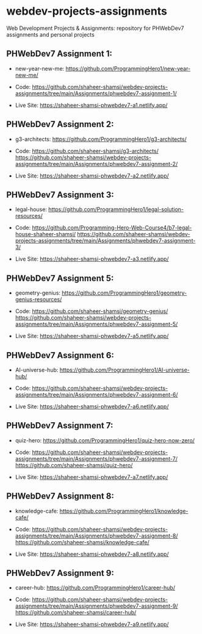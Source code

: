 # webdev-projects-assignments
Web Development Projects &amp; Assignments: repository for PHWebDev7 assignments and personal projects

## PHWebDev7 Assignment 1:
* new-year-new-me: 
<https://github.com/ProgrammingHero1/new-year-new-me/>

* Code:
<https://github.com/shaheer-shamsi/webdev-projects-assignments/tree/main/Assignments/phwebdev7-assignment-1/>
* Live Site:
<https://shaheer-shamsi-phwebdev7-a1.netlify.app/>

## PHWebDev7 Assignment 2:
* g3-architects: 
<https://github.com/ProgrammingHero1/g3-architects/>

* Code:
<https://github.com/shaheer-shamsi/g3-architects/>
<https://github.com/shaheer-shamsi/webdev-projects-assignments/tree/main/Assignments/phwebdev7-assignment-2/>
* Live Site:
<https://shaheer-shamsi-phwebdev7-a2.netlify.app/>

## PHWebDev7 Assignment 3:
* legal-house: 
<https://github.com/ProgrammingHero1/legal-solution-resources/>

* Code:
<https://github.com/Programming-Hero-Web-Course4/b7-legal-house-shaheer-shamsi/>
<https://github.com/shaheer-shamsi/webdev-projects-assignments/tree/main/Assignments/phwebdev7-assignment-3/>
* Live Site:
<https://shaheer-shamsi-phwebdev7-a3.netlify.app/>

## PHWebDev7 Assignment 5:
* geometry-genius: 
<https://github.com/ProgrammingHero1/geometry-genius-resources/>

* Code:
<https://github.com/shaheer-shamsi/geometry-genius/>
<https://github.com/shaheer-shamsi/webdev-projects-assignments/tree/main/Assignments/phwebdev7-assignment-5/>
* Live Site:
<https://shaheer-shamsi-phwebdev7-a5.netlify.app/>

## PHWebDev7 Assignment 6:
* AI-universe-hub: 
<https://github.com/ProgrammingHero1/AI-universe-hub/>

* Code:
<https://github.com/shaheer-shamsi/webdev-projects-assignments/tree/main/Assignments/phwebdev7-assignment-6/>
* Live Site:
<https://shaheer-shamsi-phwebdev7-a6.netlify.app/>

## PHWebDev7 Assignment 7:
* quiz-hero: 
<https://github.com/ProgrammingHero1/quiz-hero-now-zero/>

* Code:
<https://github.com/shaheer-shamsi/webdev-projects-assignments/tree/main/Assignments/phwebdev7-assignment-7/>
<https://github.com/shaheer-shamsi/quiz-hero/>
* Live Site:
<https://shaheer-shamsi-phwebdev7-a7.netlify.app/>

## PHWebDev7 Assignment 8:
* knowledge-cafe: 
<https://github.com/ProgrammingHero1/knowledge-cafe/>

* Code:
<https://github.com/shaheer-shamsi/webdev-projects-assignments/tree/main/Assignments/phwebdev7-assignment-8/>
<https://github.com/shaheer-shamsi/knowledge-cafe/>
* Live Site:
<https://shaheer-shamsi-phwebdev7-a8.netlify.app/>

## PHWebDev7 Assignment 9:
* career-hub: 
<https://github.com/ProgrammingHero1/career-hub/>

* Code:
<https://github.com/shaheer-shamsi/webdev-projects-assignments/tree/main/Assignments/phwebdev7-assignment-9/>
<https://github.com/shaheer-shamsi/career-hub/>
* Live Site:
<https://shaheer-shamsi-phwebdev7-a9.netlify.app/>
